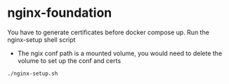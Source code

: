 # nginx-foundation

You have to generate certificates before docker compose up. Run the nginx-setup shell script

* The ngix conf path is a mounted volume, you would need to delete the volume to set up the conf and certs

```shell
./nginx-setup.sh
```